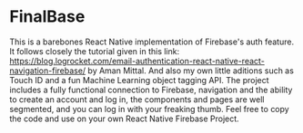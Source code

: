 # FinalBase

This is a barebones React Native implementation of Firebase's auth feature.
It follows closely the tutorial given in this link: 
https://blog.logrocket.com/email-authentication-react-native-react-navigation-firebase/ 
by Aman Mittal.
And also my own little aditions such as Touch ID and a fun Machine Learning object tagging API.
The project includes a fully functional connection to Firebase, navigation and the ability to create an account and log in,
the components and pages are well segmented, and you can log in with your freaking thumb.
Feel free to copy the code and use on your own React Native Firebase Project. 
